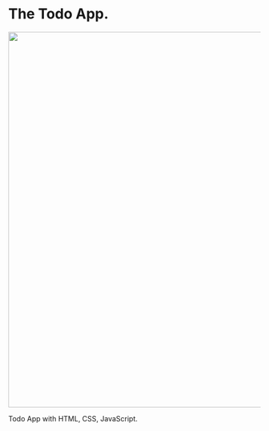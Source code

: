 # The Todo App.

<p align="center">
<img src="https://user-images.githubusercontent.com/19583535/32755903-75747580-c8a5-11e7-94aa-51e1a7548d8f.gif" width="750"/>
</p>


Todo App with HTML, CSS, JavaScript.
